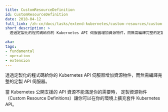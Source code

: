 ```yaml
---
title: CustomResourceDefinition
id: CustomResourceDefinition
date: 2018-04-12
full_link: /zh-cn/docs/tasks/extend-kubernetes/custom-resources/custom-resource-definitions/
short_description: >
  透過定製化的程式碼給你的 Kubernetes API 伺服器增加資源物件，而無需編譯完整的定製 API 伺服器。

aka: 
tags:
- fundamental
- operation
- extension
---
```


<!--
---
title: CustomResourceDefinition
id: CustomResourceDefinition
date: 2018-04-12
full_link: /docs/tasks/extend-kubernetes/custom-resources/custom-resource-definitions/
  Custom code that defines a resource to add to your Kubernetes API server without building a complete custom server.

aka: 
tags:
- fundamental
- operation
- extension
---
-->
 
<!--
 Custom code that defines a resource to add to your Kubernetes API server without building a complete custom server.
-->

 透過定製化的程式碼給你的 Kubernetes API 伺服器增加資源物件，而無需編譯完整的定製 API 伺服器。

<!--more--> 

<!--
Custom Resource Definitions let you extend the Kubernetes API for your environment if the publicly supported API resources can't meet your needs. 
-->

當 Kubernetes 公開支援的 API 資源不能滿足你的需要時，
定製資源物件（Custom Resource Definitions）讓你可以在你的環境上擴充套件 Kubernetes API。

